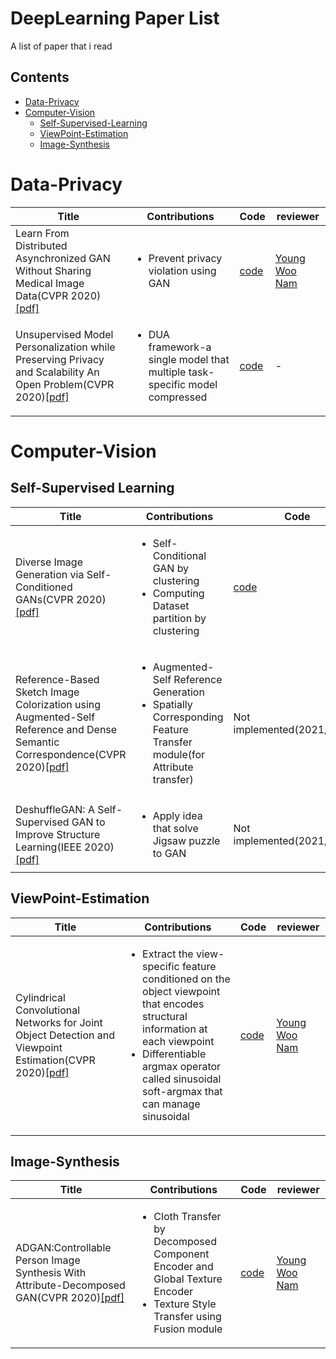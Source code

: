 # DeepLearning Paper List
A list of paper that i read

## Contents
- [Data-Privacy](#Data-Privacy) 
- [Computer-Vision](#Computer-Vision)
  - [Self-Supervised-Learning](#Self-Supervised-Learning)
  - [ViewPoint-Estimation](#ViewPoint-Estimation)
  - [Image-Synthesis](#Image-Synthesis)

# Data-Privacy

Title | Contributions | Code | reviewer |
--- | --- | --- | --- |
Learn From Distributed Asynchronized GAN Without Sharing Medical Image Data(CVPR 2020)[[pdf]](https://arxiv.org/abs/2006.00080) | <ul><li> Prevent privacy violation using GAN | [code](https://github.com/tommy-qichang/AsynDGAN) | [Young Woo Nam](https://medium.com/analytics-vidhya/paper-review-asyndgan-train-deep-learning-without-sharing-medical-image-data-ac93b5592be4) |
Unsupervised Model Personalization while Preserving Privacy and Scalability An Open Problem(CVPR 2020)[[pdf]](https://arxiv.org/abs/2003.13296) | <ul><li> DUA framework-a single model that multiple task-specific model compressed | [code](https://github.com/mattdl/DUA) | - | 

# Computer-Vision
## Self-Supervised Learning

Title | Contributions | Code | reviewer |
--- | --- | --- | --- |
Diverse Image Generation via Self-Conditioned GANs(CVPR 2020)[[pdf]](https://arxiv.org/abs/2006.10728) | <ul><li> Self-Conditional GAN by clustering </il><li> Computing Dataset partition by clustering | [code](https://github.com/stevliu/self-conditioned-gan) | [Young Woo Nam](https://medium.com/analytics-vidhya/paper-review-diverse-image-generation-via-self-conditioned-gans-fa847f696e04) |
Reference-Based Sketch Image Colorization using Augmented-Self Reference and Dense Semantic Correspondence(CVPR 2020)[[pdf]](https://arxiv.org/abs/2005.05207) | <ul><li> Augmented-Self Reference Generation </il><li> Spatially Corresponding Feature Transfer module(for Attribute transfer) | Not implemented(2021/02/14) |[Young Woo Nam](https://medium.com/analytics-vidhya/paper-review-reference-based-sketch-image-colorization-using-augmented-self-reference-and-dense-4e646f811ff2)
DeshuffleGAN: A Self-Supervised GAN to Improve Structure Learning(IEEE 2020)[[pdf]](https://arxiv.org/abs/2006.08694) | <ul><li> Apply idea that solve Jigsaw puzzle to GAN | Not implemented(2021/02/14) | [Young Woo Nam](https://medium.com/analytics-vidhya/paper-review-deshufflegan-a-self-supervised-gan-to-improve-structure-learning-1d601f3d95f8) |

## ViewPoint-Estimation
Title | Contributions | Code | reviewer |
--- | --- | --- | --- |
Cylindrical Convolutional Networks for Joint Object Detection and Viewpoint Estimation(CVPR 2020)[[pdf]](https://arxiv.org/abs/2003.11303) | <ul><li> Extract the view-specific feature conditioned on the object viewpoint that encodes structural information at each viewpoint <il><li> Differentiable argmax operator called sinusoidal soft-argmax that can manage sinusoidal | [code](https://github.com/sunghunjoung/CCNs/) | [Young Woo Nam](https://medium.com/@yw_nam/paper-review-cylindrical-convolutional-networks-for-joint-object-detection-and-viewpoint-813acead4b2c)

## Image-Synthesis
Title | Contributions | Code | reviewer |
--- | --- | --- | --- |
ADGAN:Controllable Person Image Synthesis With Attribute-Decomposed GAN(CVPR 2020)[[pdf]](https://arxiv.org/pdf/2003.12267.pdf) | <ul><li> Cloth Transfer by Decomposed Component Encoder and Global Texture Encoder <il><li> Texture Style Transfer using Fusion module | [code](https://github.com/menyifang/ADGAN) | [Young Woo Nam](https://medium.com/analytics-vidhya/paper-review-adgan-controllable-person-image-synthesis-with-attribute-decomposed-gan-1c45bddbe00a)

